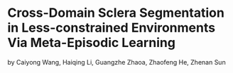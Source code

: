 # Cross-Domain Sclera Segmentation in Less-constrained Environments Via Meta-Episodic Learning
by Caiyong Wang, Haiqing Li, Guangzhe Zhaoa, Zhaofeng He, Zhenan Sun
